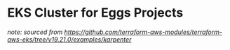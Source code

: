 # EKS Cluster for Eggs Projects

_note: sourced from https://github.com/terraform-aws-modules/terraform-aws-eks/tree/v19.21.0/examples/karpenter_

